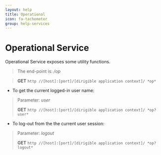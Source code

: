 ```yaml
---
layout: help
title: Operational
icon: fa-tachometer
group: help-services
---
```


Operational Service
===

Operational Service exposes some utility functions.

> The end-point is: */op*

> **GET** `http //[host]:[port]/[dirigible application context]/ *op*`

* To get the current logged-in user name:


> Parameter: *user*
> 
> **GET** `http //[host]:[port]/[dirigible application context]/ *op?user*`

* To log-out from the the current user session:

> Parameter: *logout*
> 
> **GET** `http //[host]:[port]/[dirigible application context]/ *op?logout*`